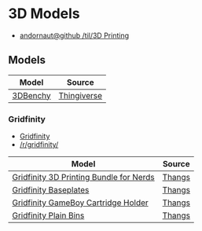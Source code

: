 # 3D Models

* [andornaut@github /til/3D Printing](https://github.com/andornaut/til/blob/master/docs/3d-printing.md)

## Models

Model | Source
--- | ---
[3DBenchy](./3DBenchy) | [Thingiverse](https://www.thingiverse.com/thing:763622)

### Gridfinity

* [Gridfinity](https://gridfinity.xyz/)
* [/r/gridfinity/](https://old.reddit.com/r/gridfinity/)

Model | Source
--- | ---
[Gridfinity 3D Printing Bundle for Nerds](./Gridfinity/Gridfinity%203D%20Printing%20Bundle%20for%20Nerds) | [Thangs](https://thangs.com/designer/ZackFreedman/3d-model/Gridfinity%203D%20Printing%20Bundle%20for%20Nerds-60741)
[Gridfinity Baseplates](./Gridfinity/Gridfinity%20Baseplates) | [Thangs](https://thangs.com/designer/models/3d-model/60925)
[Gridfinity GameBoy Cartridge Holder](./Gridfinity/Gridfinity%20GameBoy%20Cartridge%20Holder) | [Thangs](https://thangs.com/designer/cogspace/3d-model/Gridfinity%20GameBoy%20Cartridge%20Holder-73725)
[Gridfinity Plain Bins](./Gridfinity/Gridfinity%20Plain%20Bins) | [Thangs](https://thangs.com/designer/pmcquay/3d-model/gridfinity%20plain%20bins-61698)
